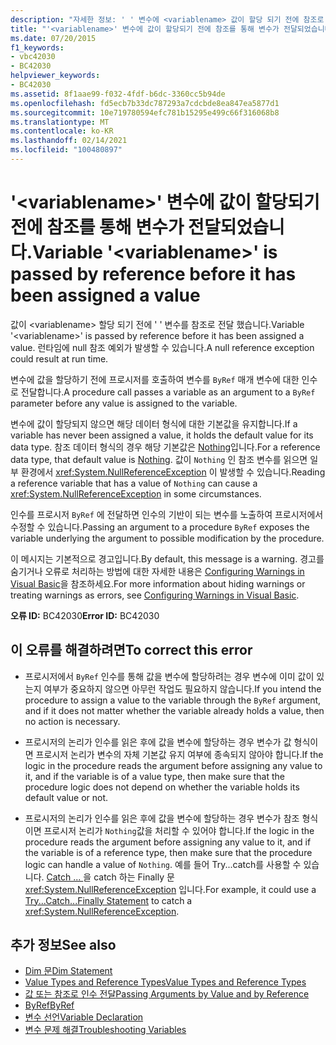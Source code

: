 ```yaml
---
description: "자세한 정보: ' ' 변수에 <variablename> 값이 할당 되기 전에 참조로 전달 됩니다."
title: "'<variablename>' 변수에 값이 할당되기 전에 참조를 통해 변수가 전달되었습니다."
ms.date: 07/20/2015
f1_keywords:
- vbc42030
- BC42030
helpviewer_keywords:
- BC42030
ms.assetid: 8f1aae99-f032-4fdf-b6dc-3360cc5b94de
ms.openlocfilehash: fd5ecb7b33dc787293a7cdcbde8ea847ea5877d1
ms.sourcegitcommit: 10e719780594efc781b15295e499c66f316068b8
ms.translationtype: MT
ms.contentlocale: ko-KR
ms.lasthandoff: 02/14/2021
ms.locfileid: "100480897"
---
```

# <a name="variable-variablename-is-passed-by-reference-before-it-has-been-assigned-a-value"></a><span data-ttu-id="dcad9-103">'\<variablename>' 변수에 값이 할당되기 전에 참조를 통해 변수가 전달되었습니다.</span><span class="sxs-lookup"><span data-stu-id="dcad9-103">Variable '\<variablename>' is passed by reference before it has been assigned a value</span></span>

<span data-ttu-id="dcad9-104">값이 \<variablename> 할당 되기 전에 ' ' 변수를 참조로 전달 했습니다.</span><span class="sxs-lookup"><span data-stu-id="dcad9-104">Variable '\<variablename>' is passed by reference before it has been assigned a value.</span></span> <span data-ttu-id="dcad9-105">런타임에 null 참조 예외가 발생할 수 있습니다.</span><span class="sxs-lookup"><span data-stu-id="dcad9-105">A null reference exception could result at run time.</span></span>  
  
 <span data-ttu-id="dcad9-106">변수에 값을 할당하기 전에 프로시저를 호출하여 변수를 `ByRef` 매개 변수에 대한 인수로 전달합니다.</span><span class="sxs-lookup"><span data-stu-id="dcad9-106">A procedure call passes a variable as an argument to a `ByRef` parameter before any value is assigned to the variable.</span></span>  
  
 <span data-ttu-id="dcad9-107">변수에 값이 할당되지 않으면 해당 데이터 형식에 대한 기본값을 유지합니다.</span><span class="sxs-lookup"><span data-stu-id="dcad9-107">If a variable has never been assigned a value, it holds the default value for its data type.</span></span> <span data-ttu-id="dcad9-108">참조 데이터 형식의 경우 해당 기본값은 [Nothing](../language-reference/nothing.md)입니다.</span><span class="sxs-lookup"><span data-stu-id="dcad9-108">For a reference data type, that default value is [Nothing](../language-reference/nothing.md).</span></span> <span data-ttu-id="dcad9-109">값이 `Nothing` 인 참조 변수를 읽으면 일부 환경에서 <xref:System.NullReferenceException> 이 발생할 수 있습니다.</span><span class="sxs-lookup"><span data-stu-id="dcad9-109">Reading a reference variable that has a value of `Nothing` can cause a <xref:System.NullReferenceException> in some circumstances.</span></span>  
  
 <span data-ttu-id="dcad9-110">인수를 프로시저 `ByRef` 에 전달하면 인수의 기반이 되는 변수를 노출하여 프로시저에서 수정할 수 있습니다.</span><span class="sxs-lookup"><span data-stu-id="dcad9-110">Passing an argument to a procedure `ByRef` exposes the variable underlying the argument to possible modification by the procedure.</span></span>  
  
 <span data-ttu-id="dcad9-111">이 메시지는 기본적으로 경고입니다.</span><span class="sxs-lookup"><span data-stu-id="dcad9-111">By default, this message is a warning.</span></span> <span data-ttu-id="dcad9-112">경고를 숨기거나 오류로 처리하는 방법에 대한 자세한 내용은 [Configuring Warnings in Visual Basic](/visualstudio/ide/configuring-warnings-in-visual-basic)을 참조하세요.</span><span class="sxs-lookup"><span data-stu-id="dcad9-112">For more information about hiding warnings or treating warnings as errors, see [Configuring Warnings in Visual Basic](/visualstudio/ide/configuring-warnings-in-visual-basic).</span></span>  
  
 <span data-ttu-id="dcad9-113">**오류 ID:** BC42030</span><span class="sxs-lookup"><span data-stu-id="dcad9-113">**Error ID:** BC42030</span></span>  
  
## <a name="to-correct-this-error"></a><span data-ttu-id="dcad9-114">이 오류를 해결하려면</span><span class="sxs-lookup"><span data-stu-id="dcad9-114">To correct this error</span></span>  
  
- <span data-ttu-id="dcad9-115">프로시저에서 `ByRef` 인수를 통해 값을 변수에 할당하려는 경우 변수에 이미 값이 있는지 여부가 중요하지 않으면 아무런 작업도 필요하지 않습니다.</span><span class="sxs-lookup"><span data-stu-id="dcad9-115">If you intend the procedure to assign a value to the variable through the `ByRef` argument, and if it does not matter whether the variable already holds a value, then no action is necessary.</span></span>  
  
- <span data-ttu-id="dcad9-116">프로시저의 논리가 인수를 읽은 후에 값을 변수에 할당하는 경우 변수가 값 형식이면 프로시저 논리가 변수의 자체 기본값 유지 여부에 종속되지 않아야 합니다.</span><span class="sxs-lookup"><span data-stu-id="dcad9-116">If the logic in the procedure reads the argument before assigning any value to it, and if the variable is of a value type, then make sure that the procedure logic does not depend on whether the variable holds its default value or not.</span></span>  
  
- <span data-ttu-id="dcad9-117">프로시저의 논리가 인수를 읽은 후에 값을 변수에 할당하는 경우 변수가 참조 형식이면 프로시저 논리가 `Nothing`값을 처리할 수 있어야 합니다.</span><span class="sxs-lookup"><span data-stu-id="dcad9-117">If the logic in the procedure reads the argument before assigning any value to it, and if the variable is of a reference type, then make sure that the procedure logic can handle a value of `Nothing`.</span></span> <span data-ttu-id="dcad9-118">예를 들어 Try...catch를 사용할 수 있습니다. [ Catch ... ](../language-reference/statements/try-catch-finally-statement.md) 을 catch 하는 Finally 문 <xref:System.NullReferenceException> 입니다.</span><span class="sxs-lookup"><span data-stu-id="dcad9-118">For example, it could use a [Try...Catch...Finally Statement](../language-reference/statements/try-catch-finally-statement.md) to catch a <xref:System.NullReferenceException>.</span></span>  
  
## <a name="see-also"></a><span data-ttu-id="dcad9-119">추가 정보</span><span class="sxs-lookup"><span data-stu-id="dcad9-119">See also</span></span>

- [<span data-ttu-id="dcad9-120">Dim 문</span><span class="sxs-lookup"><span data-stu-id="dcad9-120">Dim Statement</span></span>](../language-reference/statements/dim-statement.md)
- [<span data-ttu-id="dcad9-121">Value Types and Reference Types</span><span class="sxs-lookup"><span data-stu-id="dcad9-121">Value Types and Reference Types</span></span>](../programming-guide/language-features/data-types/value-types-and-reference-types.md)
- [<span data-ttu-id="dcad9-122">값 또는 참조로 인수 전달</span><span class="sxs-lookup"><span data-stu-id="dcad9-122">Passing Arguments by Value and by Reference</span></span>](../programming-guide/language-features/procedures/passing-arguments-by-value-and-by-reference.md)
- [<span data-ttu-id="dcad9-123">ByRef</span><span class="sxs-lookup"><span data-stu-id="dcad9-123">ByRef</span></span>](../language-reference/modifiers/byref.md)
- [<span data-ttu-id="dcad9-124">변수 선언</span><span class="sxs-lookup"><span data-stu-id="dcad9-124">Variable Declaration</span></span>](../programming-guide/language-features/variables/variable-declaration.md)
- [<span data-ttu-id="dcad9-125">변수 문제 해결</span><span class="sxs-lookup"><span data-stu-id="dcad9-125">Troubleshooting Variables</span></span>](../programming-guide/language-features/variables/troubleshooting-variables.md)

